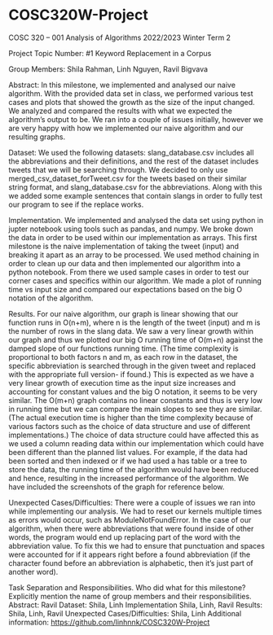 # COSC320W-Project
COSC 320 – 001
Analysis of Algorithms
2022/2023 Winter Term 2




















Project Topic Number: #1
Keyword Replacement in a Corpus
 

Group Members: Shila Rahman, Linh Nguyen, Ravil Bigvava




Abstract:
In this milestone, we implemented and analysed our naive algorithm. With the provided data set in class, we performed various test cases and plots that showed the growth as the size of the input changed. We analyzed and compared the results with what we expected the algorithm’s output to be. We ran into a couple of issues initially, however we are very happy with how we implemented our naive algorithm and our resulting graphs. 

Dataset:
We used the following datasets: slang_database.csv includes all the abbreviations and their definitions, and the rest of the dataset includes tweets that we will be searching through. We decided to only use merged_csv_dataset_forTweet.csv for the tweets based on their similar string format, and slang_database.csv for the abbreviations. Along with this we added some example sentences that contain slangs in order to fully test our program to see if the replace works.

Implementation.
We implemented and analysed the data set using python in jupter notebook using tools such as pandas, and numpy. We broke down the data in order to be used within our implementation as arrays. This first milestone is the naive implementation of taking the tweet (input) and breaking it apart as an array to be processed. 
We used method chaining in order to clean up our data and then implemented our algorithm into a python notebook. From there we used sample cases in order to test our corner cases and specifics within our algorithm. We made a plot of running time vs input size and compared our expectations based on the big O notation of the algorithm.

Results.
For our naive algorithm, our graph is linear showing that our function runs in O(n+m), where n is the length of the tweet (input) and m is the number of rows in the slang data.
We saw a very linear growth within our graph and thus we plotted our big O running time of O(m+n) against the damped slope of our functions running time. (The time complexity is proportional to both factors n and m, as each row in the dataset, the specific abbreviation is searched through in the given tweet and replaced with the appropriate full version- if found.) This is expected as we have a very linear growth of execution time as the input size increases and accounting for constant values and the big O notation, it seems to be very similar. The O(m+n) graph contains no linear constants and thus is very low in running time but we can compare the main slopes to see they are similar. (The actual execution time is higher than the time complexity because of various factors such as the choice of data structure and use of different implementations.) The choice of data structure could have affected this as we used a column reading data within our implementation which could have been different than the planned list values. For example, if the data had been sorted and then indexed or if we had used a has table or a tree to store the data, the running time of the algorithm would have been reduced and hence, resulting in the increased performance of the algorithm. We have included the screenshots of the graph for reference below. 

Unexpected Cases/Difficulties:
There were a couple of issues we ran into while implementing our analysis. We had to reset our kernels multiple times as errors would occur, such as ModuleNotFoundError. 
In the case of our algorithm, when there were abbreviations that were found inside of other words, the program would end up replacing part of the word with the abbreviation value. To fix this we had to ensure that punctuation and spaces were accounted for if it appears right before a found abbreviation (if the character found before an abbreviation is alphabetic, then it’s just part of another word).
 


Task Separation and Responsibilities. Who did what for this milestone? Explicitly mention the name of group members and their responsibilities. 
Abstract: Ravil
Dataset: Shila, Linh
Implementation Shila, Linh, Ravil
Results: Shila, Linh, Ravil
Unexpected Cases/Difficulties: Shila, Linh
Additional information: https://github.com/linhnnk/COSC320W-Project 

